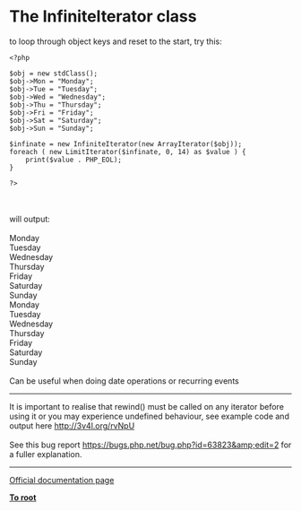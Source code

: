 # The InfiniteIterator class



to loop through object keys and reset to the start, try this:<br>

```
<?php

$obj = new stdClass();
$obj->Mon = "Monday";
$obj->Tue = "Tuesday";
$obj->Wed = "Wednesday";
$obj->Thu = "Thursday";
$obj->Fri = "Friday";
$obj->Sat = "Saturday";
$obj->Sun = "Sunday";

$infinate = new InfiniteIterator(new ArrayIterator($obj));
foreach ( new LimitIterator($infinate, 0, 14) as $value ) {
    print($value . PHP_EOL);
}

?>
```
<br><br>will output:<br><br>Monday<br>Tuesday<br>Wednesday<br>Thursday<br>Friday<br>Saturday<br>Sunday<br>Monday<br>Tuesday<br>Wednesday<br>Thursday<br>Friday<br>Saturday<br>Sunday<br><br>Can be useful when doing date operations or recurring events  

---

It is important to realise that rewind() must be called on any iterator before using it or you may experience undefined behaviour, see example code and output here http://3v4l.org/rvNpU<br><br>See this bug report https://bugs.php.net/bug.php?id=63823&amp;edit=2 for a fuller explanation.  

---

[Official documentation page](https://www.php.net/manual/en/class.infiniteiterator.php)

**[To root](/README.md)**